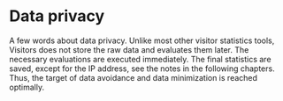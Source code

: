 # Data privacy

A few words about data privacy. Unlike most other visitor statistics tools, Visitors does not store the raw data and evaluates them later. The necessary evaluations are executed immediately. The final statistics are saved, except for the IP address, see the notes in the following chapters. Thus, the target of data avoidance and data minimization is reached optimally.
